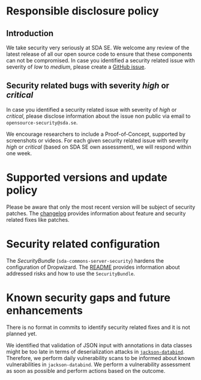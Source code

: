 # Responsible disclosure policy

## Introduction

We take security very seriously at SDA SE.
We welcome any review of the latest release of all our open source code to ensure that these components can not be compromised.
In case you identified a security related issue with severity of _low_ to _medium_, please create a [GitHub issue](https://github.com/SDA-SE/sda-dropwizard-commons/issues). 


## Security related bugs with severity _high_ or _critical_

In case you identified a security related issue with severity of _high_ or _critical_, please disclose information about the issue non public via email to `opensource-security@sda.se`.

We encourage researchers to include a Proof-of-Concept, supported by screenshots or videos.
For each given security related issue with severity _high_ or _critical_ (based on SDA SE own assessment), we will respond within one week.


# Supported versions and update policy

Please be aware that only the most recent version will be subject of security patches.
The [changelog](https://github.com/SDA-SE/sda-dropwizard-commons/releases/) provides information about feature and security related fixes like patches.


# Security related configuration

The _SecurityBundle_ (`sda-commons-server-security`) hardens the configuration of Dropwizard. The [README](https://github.com/SDA-SE/sda-dropwizard-commons/tree/master/sda-commons-server-security) provides information about addressed risks and how to use the `SecurityBundle`.


# Known security gaps and future enhancements

There is no format in commits to identify security related fixes and it is not planned yet.

We identified that validation of JSON input with annotations in data classes might be too late in terms of deserialization attacks in [`jackson-databind`](https://github.com/FasterXML/jackson-databind).
Therefore, we perform daily vulnerability scans to be informed about known vulnerabilities in `jackson-databind`. We perform a vulnerability assessment as soon as possible and perform actions based on the outcome.
